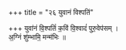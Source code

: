 +++
title = "२६ युवानं विश्पतिं"

+++
युवा॑नं वि॒श्पतिं॑ क॒विं वि॒श्वादं॑ पुरु॒वेप॑सम् ।  
अ॒ग्निं शु॑म्भामि॒ मन्म॑भिः ॥